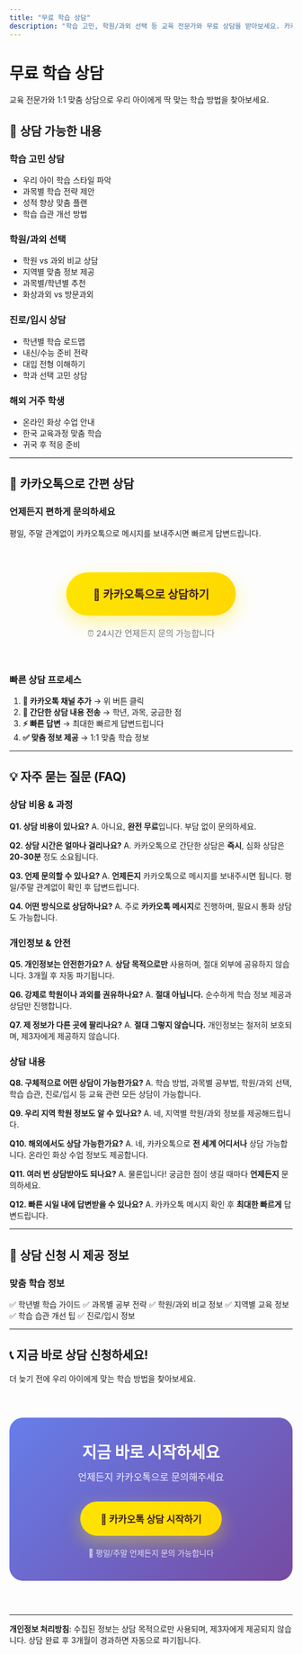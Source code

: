 ```yaml
---
title: "무료 학습 상담"
description: "학습 고민, 학원/과외 선택 등 교육 전문가와 무료 상담을 받아보세요. 카카오톡으로 언제든지 편하게 문의하세요."
---
```


# 무료 학습 상담

교육 전문가와 1:1 맞춤 상담으로 우리 아이에게 딱 맞는 학습 방법을 찾아보세요.

## 🎯 상담 가능한 내용

### 학습 고민 상담
- 우리 아이 학습 스타일 파악
- 과목별 학습 전략 제안
- 성적 향상 맞춤 플랜
- 학습 습관 개선 방법

### 학원/과외 선택
- 학원 vs 과외 비교 상담
- 지역별 맞춤 정보 제공
- 과목별/학년별 추천
- 화상과외 vs 방문과외

### 진로/입시 상담
- 학년별 학습 로드맵
- 내신/수능 준비 전략
- 대입 전형 이해하기
- 학과 선택 고민 상담

### 해외 거주 학생
- 온라인 화상 수업 안내
- 한국 교육과정 맞춤 학습
- 귀국 후 적응 준비

---

## 💬 카카오톡으로 간편 상담

### 언제든지 편하게 문의하세요

평일, 주말 관계없이 카카오톡으로 메시지를 보내주시면 빠르게 답변드립니다.

<div style="text-align: center; margin: 60px 0;">
    <a href="https://pf.kakao.com/_Cixlaxl/chat"
       target="_blank"
       rel="noopener noreferrer"
       style="display: inline-block; padding: 24px 48px; background: linear-gradient(135deg, #FEE500 0%, #FFD700 100%); color: #3C1E1E; text-decoration: none; border-radius: 50px; font-weight: 700; font-size: 20px; box-shadow: 0 12px 32px rgba(254, 229, 0, 0.4); transition: all 0.3s ease;"
       onmouseover="this.style.transform='translateY(-4px)'; this.style.boxShadow='0 16px 40px rgba(254, 229, 0, 0.5)';"
       onmouseout="this.style.transform='translateY(0)'; this.style.boxShadow='0 12px 32px rgba(254, 229, 0, 0.4)';">
        💬 카카오톡으로 상담하기
    </a>
    <p style="margin-top: 20px; color: #6c757d; font-size: 15px;">
        ⏰ 24시간 언제든지 문의 가능합니다
    </p>
</div>

### 빠른 상담 프로세스

1. **💬 카카오톡 채널 추가** → 위 버튼 클릭
2. **📝 간단한 상담 내용 전송** → 학년, 과목, 궁금한 점
3. **⚡ 빠른 답변** → 최대한 빠르게 답변드립니다
4. **✅ 맞춤 정보 제공** → 1:1 맞춤 학습 정보

---

## 💡 자주 묻는 질문 (FAQ)

### 상담 비용 & 과정

**Q1. 상담 비용이 있나요?**
A. 아니요, **완전 무료**입니다. 부담 없이 문의하세요.

**Q2. 상담 시간은 얼마나 걸리나요?**
A. 카카오톡으로 간단한 상담은 **즉시**, 심화 상담은 **20-30분** 정도 소요됩니다.

**Q3. 언제 문의할 수 있나요?**
A. **언제든지** 카카오톡으로 메시지를 보내주시면 됩니다. 평일/주말 관계없이 확인 후 답변드립니다.

**Q4. 어떤 방식으로 상담하나요?**
A. 주로 **카카오톡 메시지**로 진행하며, 필요시 통화 상담도 가능합니다.

### 개인정보 & 안전

**Q5. 개인정보는 안전한가요?**
A. **상담 목적으로만** 사용하며, 절대 외부에 공유하지 않습니다. 3개월 후 자동 파기됩니다.

**Q6. 강제로 학원이나 과외를 권유하나요?**
A. **절대 아닙니다.** 순수하게 학습 정보 제공과 상담만 진행합니다.

**Q7. 제 정보가 다른 곳에 팔리나요?**
A. **절대 그렇지 않습니다.** 개인정보는 철저히 보호되며, 제3자에게 제공하지 않습니다.

### 상담 내용

**Q8. 구체적으로 어떤 상담이 가능한가요?**
A. 학습 방법, 과목별 공부법, 학원/과외 선택, 학습 습관, 진로/입시 등 교육 관련 모든 상담이 가능합니다.

**Q9. 우리 지역 학원 정보도 알 수 있나요?**
A. 네, 지역별 학원/과외 정보를 제공해드립니다.

**Q10. 해외에서도 상담 가능한가요?**
A. 네, 카카오톡으로 **전 세계 어디서나** 상담 가능합니다. 온라인 화상 수업 정보도 제공합니다.

**Q11. 여러 번 상담받아도 되나요?**
A. 물론입니다! 궁금한 점이 생길 때마다 **언제든지** 문의하세요.

**Q12. 빠른 시일 내에 답변받을 수 있나요?**
A. 카카오톡 메시지 확인 후 **최대한 빠르게** 답변드립니다.

---

## 🎁 상담 신청 시 제공 정보

### 맞춤 학습 정보

✅ 학년별 학습 가이드
✅ 과목별 공부 전략
✅ 학원/과외 비교 정보
✅ 지역별 교육 정보
✅ 학습 습관 개선 팁
✅ 진로/입시 정보

---

## 📞 지금 바로 상담 신청하세요!

더 늦기 전에 우리 아이에게 맞는 학습 방법을 찾아보세요.

<div style="text-align: center; margin: 60px 0; padding: 40px; background: linear-gradient(135deg, #667eea 0%, #764ba2 100%); border-radius: 24px;">
    <h3 style="color: white; font-size: 28px; margin: 0 0 12px;">지금 바로 시작하세요</h3>
    <p style="color: rgba(255,255,255,0.9); font-size: 17px; margin: 0 0 32px;">언제든지 카카오톡으로 문의해주세요</p>
    <a href="https://pf.kakao.com/_Cixlaxl/chat"
       target="_blank"
       rel="noopener noreferrer"
       style="display: inline-block; padding: 18px 36px; background: linear-gradient(135deg, #FEE500 0%, #FFD700 100%); color: #3C1E1E; text-decoration: none; border-radius: 50px; font-weight: 700; font-size: 17px; box-shadow: 0 12px 32px rgba(254, 229, 0, 0.4); transition: all 0.3s ease;"
       onmouseover="this.style.transform='translateY(-4px)'; this.style.boxShadow='0 16px 40px rgba(254, 229, 0, 0.5)';"
       onmouseout="this.style.transform='translateY(0)'; this.style.boxShadow='0 12px 32px rgba(254, 229, 0, 0.4)';">
        💬 카카오톡 상담 시작하기
    </a>
    <p style="color: rgba(255,255,255,0.8); font-size: 14px; margin: 20px 0 0;">💬 평일/주말 언제든지 문의 가능합니다</p>
</div>

---

**개인정보 처리방침**: 수집된 정보는 상담 목적으로만 사용되며, 제3자에게 제공되지 않습니다. 상담 완료 후 3개월이 경과하면 자동으로 파기됩니다.
